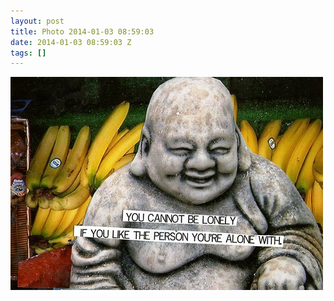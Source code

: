 ```yaml
---
layout: post
title: Photo 2014-01-03 08:59:03
date: 2014-01-03 08:59:03 Z
tags: []
---
```

![](/media/2014/01/72069242606.jpg)

